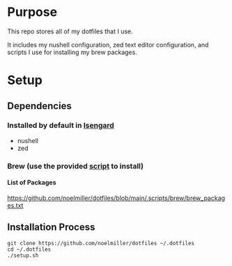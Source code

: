 # Purpose

This repo stores all of my dotfiles that I use.

It includes my nushell configuration, zed text editor configuration, and scripts I use for installing my brew packages.

# Setup

## Dependencies

### Installed by default in [Isengard](https://github.com/noelmiller/isengard)

- nushell
- zed

### Brew (use the provided [script](https://github.com/noelmiller/dotfiles/blob/main/.scripts/brew/install_brew_packages) to install)

#### List of Packages
https://github.com/noelmiller/dotfiles/blob/main/.scripts/brew/brew_packages.txt

## Installation Process

```
git clone https://github.com/noelmiller/dotfiles ~/.dotfiles
cd ~/.dotfiles
./setup.sh
```
